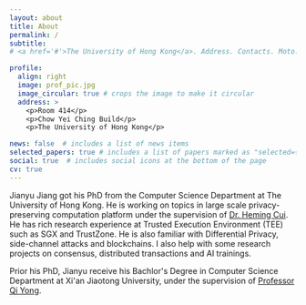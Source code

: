 ```yaml
---
layout: about
title: About
permalink: /
subtitle: 
# <a href='#'>The University of Hong Kong</a>. Address. Contacts. Moto. Etc.

profile:
  align: right
  image: prof_pic.jpg
  image_circular: true # crops the image to make it circular
  address: >
    <p>Room 414</p>
    <p>Chow Yei Ching Build</p>
    <p>The University of Hong Kong</p>

news: false  # includes a list of news items
selected_papers: true # includes a list of papers marked as "selected={true}"
social: true  # includes social icons at the bottom of the page
cv: true
---
```


Jianyu Jiang got his PhD from the Computer Science Department at The University of Hong Kong. He is working on topics in large scale privacy-preserving computation platform under the supervision of [Dr. Heming Cui](https://i.cs.hku.hk/~heming). He has rich research experience at Trusted Execution Environment (TEE) such as SGX and TrustZone. He is also familiar with Differential Privacy, side-channel attacks and blockchains. I also help with some research projects on consensus, distributed transactions and AI trainings.

Prior his PhD, Jianyu receive his Bachlor's Degree in Computer Science Department at Xi'an Jiaotong University, under the supervision of [Professor Qi Yong](http://www.cs.xjtu.edu.cn/info/1267/1425.htm).

